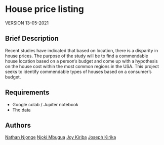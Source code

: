 # House price listing
VERSION 13-05-2021

## Brief Description
Recent studies have indicated that based on location, there is a disparity in house prices.
The purpose of the study will be to find a commendable house location based on a person’s budget and come up with a hypothesis on the house cost within the most common regions in the USA. This project seeks to identify commendable types of houses based on a consumer’s budget.


## Requirements
* Google colab / Jupiter notebook
* The [data](https://www.kaggle.com/austinreese/usa-housing-listings)

## Authors
[Nathan Njonge](nathanwaithaka24@gmail.com)
[Njoki Mbugua](nyanjoro@gmail.com)
[Joy Kiriba](joykiriba@gmail.com)
[Joseph Kirika](josephkirika31@gmail.com)

